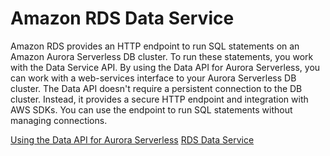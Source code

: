 # Amazon RDS Data Service
Amazon RDS provides an HTTP endpoint to run SQL statements on an Amazon Aurora Serverless DB cluster. To run these statements, you work with the Data Service API.
By using the Data API for Aurora Serverless, you can work with a web-services interface to your Aurora Serverless DB cluster. The Data API doesn't require a persistent connection to the DB cluster. Instead, it provides a secure HTTP endpoint and integration with AWS SDKs. You can use the endpoint to run SQL statements without managing connections.


[Using the Data API for Aurora Serverless](https://docs.aws.amazon.com/AmazonRDS/latest/AuroraUserGuide/data-api.html)
[RDS Data Service](https://docs.aws.amazon.com/AWSJavaScriptSDK/latest/AWS/RDSDataService.html)
